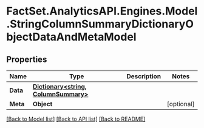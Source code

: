 # FactSet.AnalyticsAPI.Engines.Model.StringColumnSummaryDictionaryObjectDataAndMetaModel

## Properties

Name | Type | Description | Notes
------------ | ------------- | ------------- | -------------
**Data** | [**Dictionary&lt;string, ColumnSummary&gt;**](ColumnSummary.md) |  | 
**Meta** | **Object** |  | [optional] 

[[Back to Model list]](../README.md#documentation-for-models) [[Back to API list]](../README.md#documentation-for-api-endpoints) [[Back to README]](../README.md)

